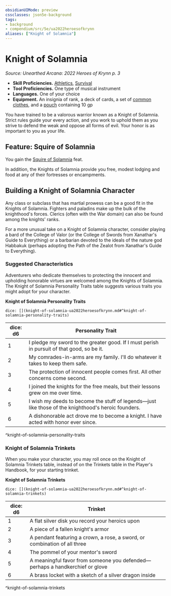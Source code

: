 ```yaml
---
obsidianUIMode: preview
cssclasses: json5e-background
tags:
- background
- compendium/src/5e/ua2022heroesofkrynn
aliases: ["Knight of Solamnia"]
---
```

# Knight of Solamnia
*Source: Unearthed Arcana: 2022 Heroes of Krynn p. 3*  

- **Skill Proficiencies.** [Athletics](/Systems/5e/rules/skills.md#Athletics), [Survival](/Systems/5e/rules/skills.md#Survival)  
- **Tool Proficiencies.** One type of musical instrument  
- **Languages.** One of your choice  
- **Equipment.** An insignia of rank, a deck of cards, a set of [common clothes](/Systems/5e/items/common-clothes.md), and a [pouch](/Systems/5e/items/pouch.md) containing 10 gp  

You have trained to be a valorous warrior known as a Knight of Solamnia. Strict rules guide your every action, and you work to uphold them as you strive to defend the weak and oppose all forms of evil. Your honor is as important to you as your life.

## Feature: Squire of Solamnia

You gain the [Squire of Solamnia](/Systems/5e/feats/squire-of-solamnia-ua2022heroesofkrynn.md) feat.

In addition, the Knights of Solamnia provide you free, modest lodging and food at any of their fortresses or encampments.

## Building a Knight of Solamnia Character

Any class or subclass that has martial prowess can be a good fit in the Knights of Solamnia. Fighters and paladins make up the bulk of the knighthood's forces. Clerics (often with the War domain) can also be found among the knights' ranks.

For a more unusual take on a Knight of Solamnia character, consider playing a bard of the College of Valor (or the College of Swords from Xanathar's Guide to Everything) or a barbarian devoted to the ideals of the nature god Habbakuk (perhaps adopting the Path of the Zealot from Xanathar's Guide to Everything).

### Suggested Characteristics

Adventurers who dedicate themselves to protecting the innocent and upholding honorable virtues are welcomed among the Knights of Solamnia. The Knight of Solamnia Personality Traits table suggests various traits you might adopt for your character.

**Knight of Solamnia Personality Traits**

`dice: [](knight-of-solamnia-ua2022heroesofkrynn.md#^knight-of-solamnia-personality-traits)`

| dice: d6 | Personality Trait |
|----------|-------------------|
| 1 | I pledge my sword to the greater good. If I must perish in pursuit of that good, so be it. |
| 2 | My comrades-in-arms are my family. I'll do whatever it takes to keep them safe. |
| 3 | The protection of innocent people comes first. All other concerns come second. |
| 4 | I joined the knights for the free meals, but their lessons grew on me over time. |
| 5 | I wish my deeds to become the stuff of legends—just like those of the knighthood's heroic founders. |
| 6 | A dishonorable act drove me to become a knight. I have acted with honor ever since. |
^knight-of-solamnia-personality-traits

### Knight of Solamnia Trinkets

When you make your character, you may roll once on the Knight of Solamnia Trinkets table, instead of on the Trinkets table in the Player's Handbook, for your starting trinket.

**Knight of Solamnia Trinkets**

`dice: [](knight-of-solamnia-ua2022heroesofkrynn.md#^knight-of-solamnia-trinkets)`

| dice: d6 | Trinket |
|----------|---------|
| 1 | A flat silver disk you record your heroics upon |
| 2 | A piece of a fallen knight's armor |
| 3 | A pendant featuring a crown, a rose, a sword, or combination of all three |
| 4 | The pommel of your mentor's sword |
| 5 | A meaningful favor from someone you defended—perhaps a handkerchief or glove |
| 6 | A brass locket with a sketch of a silver dragon inside |
^knight-of-solamnia-trinkets